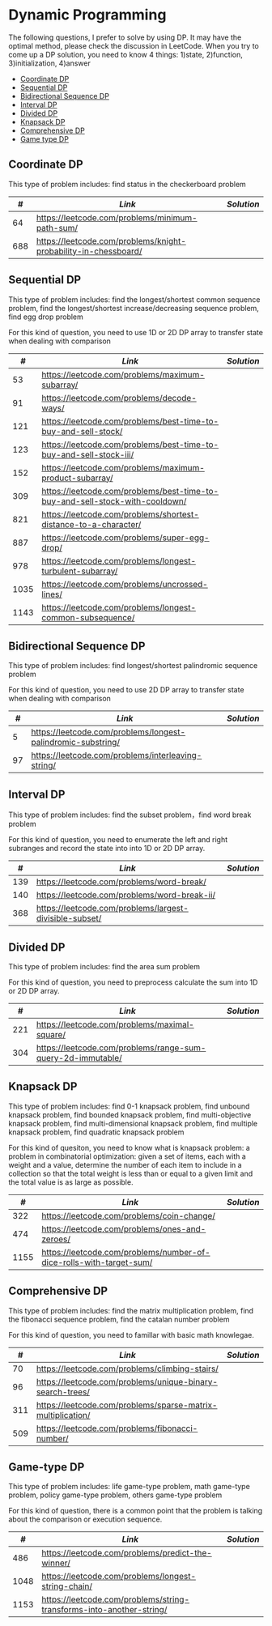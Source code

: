 # Dynamic Programming

The following questions, I prefer to solve by using DP. It may have the optimal method, please check the discussion in LeetCode. When you try to come up a DP solution, you need to know 4 things: 1)state, 2)function, 3)initialization, 4)answer

* [Coordinate DP](##Coordinate-DP) 
* [Sequential DP](##Sequential-DP)
* [Bidirectional Sequence DP](##Bidirectional-Sequence-DP)
* [Interval DP](##Interval-DP)
* [Divided DP](##Divided-DP)
* [Knapsack DP](##Knapsack-DP)
* [Comprehensive DP](##Comprehensive-DP)
* [Game type DP](##Game-type-DP)

## Coordinate DP

This type of problem includes: find status in the checkerboard problem

| *#* | *Link* | *Solution* |
| ---- | --------------------------------- | --------------------------------- |
| 64 | https://leetcode.com/problems/minimum-path-sum/ | |
| 688 | https://leetcode.com/problems/knight-probability-in-chessboard/| |

## Sequential DP

This type of problem includes: find the longest/shortest common sequence problem, find the longest/shortest increase/decreasing sequence problem, find egg drop problem

For this kind of question, you need to use 1D or 2D DP array to transfer state when dealing with comparison

| *#* | *Link* | *Solution* |
| ---- | --------------------------------- | --------------------------------- |
| 53 | https://leetcode.com/problems/maximum-subarray/ | |
| 91 | https://leetcode.com/problems/decode-ways/ | |
| 121 | https://leetcode.com/problems/best-time-to-buy-and-sell-stock/ | |
| 123 | https://leetcode.com/problems/best-time-to-buy-and-sell-stock-iii/ | |
| 152 | https://leetcode.com/problems/maximum-product-subarray/ | |
| 309 | https://leetcode.com/problems/best-time-to-buy-and-sell-stock-with-cooldown/ | |
| 821 | https://leetcode.com/problems/shortest-distance-to-a-character/ | |
| 887 | https://leetcode.com/problems/super-egg-drop/ | |
| 978 | https://leetcode.com/problems/longest-turbulent-subarray/ | |
| 1035 | https://leetcode.com/problems/uncrossed-lines/ | |
| 1143 | https://leetcode.com/problems/longest-common-subsequence/ | |

## Bidirectional Sequence DP

This type of problem includes: find longest/shortest palindromic sequence problem

For this kind of question, you need to use 2D DP array to transfer state when dealing with comparison

| *#* | *Link* | *Solution* |
| ---- | --------------------------------- | --------------------------------- |
| 5 | https://leetcode.com/problems/longest-palindromic-substring/ | |
| 97 | https://leetcode.com/problems/interleaving-string/ | |

## Interval DP

This type of problem includes: find the subset problem，find word break problem

For this kind of question, you need to enumerate the left and right subranges and record the state into into 1D or 2D DP array.

| *#* | *Link* | *Solution* |
| ---- | --------------------------------- | --------------------------------- |
| 139 | https://leetcode.com/problems/word-break/ | |
| 140 | https://leetcode.com/problems/word-break-ii/ | |
| 368 | https://leetcode.com/problems/largest-divisible-subset/ | |

## Divided DP

This type of problem includes: find the area sum problem

For this kind of question, you need to preprocess calculate the sum into 1D or 2D DP array.

| *#* | *Link* | *Solution* |
| ---- | --------------------------------- | --------------------------------- |
| 221 | https://leetcode.com/problems/maximal-square/ |
| 304 | https://leetcode.com/problems/range-sum-query-2d-immutable/ |

## Knapsack DP

This type of problem includes: find 0-1 knapsack problem, find unbound knapsack problem, find bounded knapsack problem, find multi-objective knapsack problem, find multi-dimensional knapsack problem, find multiple knapsack problem, find quadratic knapsack problem

For this kind of quesiton, you need to know what is knapsack problem: a problem in combinatorial optimization: given a set of items, each with a weight and a value, determine the number of each item to include in a collection so that the total weight is less than or equal to a given limit and the total value is as large as possible. 

| *#* | *Link* | *Solution* |
| ---- | --------------------------------- | --------------------------------- |
| 322 | https://leetcode.com/problems/coin-change/ | |
| 474 | https://leetcode.com/problems/ones-and-zeroes/ | |
| 1155 | https://leetcode.com/problems/number-of-dice-rolls-with-target-sum/ | |

## Comprehensive DP

This type of problem includes: find the matrix multiplication problem, find the fibonacci sequence problem, find the catalan number problem

For this kind of question, you need to famillar with basic math knowlegae.

| *#* | *Link* | *Solution* |
| ---- | --------------------------------- | --------------------------------- |
| 70 | https://leetcode.com/problems/climbing-stairs/ | |
| 96 | https://leetcode.com/problems/unique-binary-search-trees/ | |
| 311 | https://leetcode.com/problems/sparse-matrix-multiplication/ | |
| 509 | https://leetcode.com/problems/fibonacci-number/ | |

## Game-type DP

This type of problem includes: life game-type problem, math game-type problem, policy game-type problem, others game-type problem

For this kind of question, there is a common point that the problem is talking about the comparison or execution sequence.

| *#* | *Link* | *Solution* |
| ---- | --------------------------------- | --------------------------------- |
| 486 | https://leetcode.com/problems/predict-the-winner/ | |
| 1048 | https://leetcode.com/problems/longest-string-chain/ | |
| 1153 | https://leetcode.com/problems/string-transforms-into-another-string/ | |
